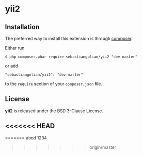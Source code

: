 yii2
================

## Installation

The preferred way to install this extension is through [composer](http://getcomposer.org/download/).


Either run

```
$ php composer.phar require sebastiangolian/yii2 "dev-master"
```

or add

```
"sebastiangolian/yii2": "dev-master"
```

to the ```require``` section of your `composer.json` file.


## License

**yii2** is released under the BSD 3-Clause License.

<<<<<<< HEAD
-----
=======
abcd 1234
>>>>>>> origin/master
